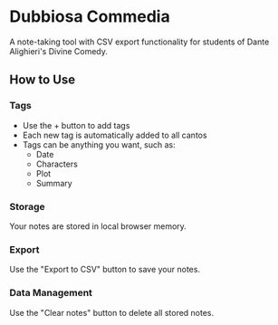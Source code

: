 # Dubbiosa Commedia

A note-taking tool with CSV export functionality for students of Dante Alighieri's Divine Comedy.

## How to Use

### Tags
- Use the + button to add tags
- Each new tag is automatically added to all cantos
- Tags can be anything you want, such as:
  - Date
  - Characters
  - Plot
  - Summary

### Storage
Your notes are stored in local browser memory.

### Export
Use the "Export to CSV" button to save your notes.

### Data Management
Use the "Clear notes" button to delete all stored notes.